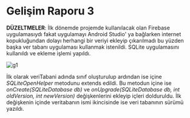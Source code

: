 # Gelişim Raporu 3

**DÜZELTMELER**:
İlk dönemde projemde kullanılacak olan Firebase uygulamasıydı fakat uygulamayı Android Studio' ya bağlarken internet kopukluğundan dolayı herhangi bir veriyi ekleyip çıkarılmadı bu yüzden başka ver tabanı uygulaması kullanmak istenildi. SQLite uygulamasını kullanıldı ve ekleme işlemi yapıldı.

![g1](https://user-images.githubusercontent.com/74215861/115923594-2304f600-a487-11eb-97f4-5d93526d28ab.PNG)

İlk olarak veriTabani adında sınıf oluşturulup ardından ise içine *SQLiteOpenHelper* metodunu extends edildi. Bu metodun içine ise *onCreate(SQLiteDatabase db)* ve *onUpgrade(SQLiteDatabase db, int oldVersion, int newVersion)* değişkenlerini ekleyip içleri dolduruldu. İlk değişkenin içinde veritabanın ismi ikincisinde ise veri tabanının sürümü yazıldı. 

